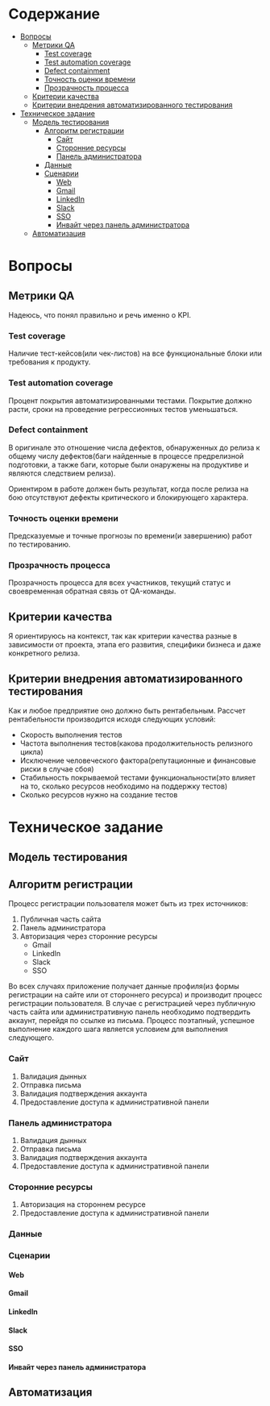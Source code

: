 # Содержание  

* [Вопросы](#вопросы)
  * [Метрики QA](#метрики-qa)
    * [Test coverage](#test-coverage)
    * [Test automation coverage](#test-automation-coverage)
    * [Defect containment](#defect-containment)
    * [Точность оценки времени](#точность-оценки-времени)
    * [Прозрачность процесса](#прозрачность-процесса)
  * [Критерии качества](#критерии-качества)
  * [Критерии внедрения автоматизированного тестирования](#критерии-внедрения-автоматизированного-тестирования)
* [Техническое задание](#техническое-задание)
  * [Модель тестирования](#модель-тестирования)
    * [Алгоритм регистрации](#алгоритм-регистрации)
      * [Сайт](#сайт)
      * [Сторонние ресурсы](#сторонние-ресурсы)
      * [Панель администратора](#панель-администратора)
    * [Данные](#данные)
    * [Сценарии](#сценарии)
      * [Web](#web)
      * [Gmail](#gmail)
      * [LinkedIn](#linkedin)
      * [Slack](#slack)
      * [SSO](#sso)
      * [Инвайт через панель администратора](#инвайт-через-панель-администратора)
  * [Автоматизация](#автоматизация)

# Вопросы
## Метрики QA
Надеюсь, что понял правильно и речь именно о KPI.

### Test coverage
Наличие тест-кейсов(или чек-листов) на все функциональные блоки или требования к продукту.

### Test automation coverage
Процент покрытия автоматизированными тестами. Покрытие должно расти, сроки на проведение регрессионных тестов уменьшаться.

### Defect containment
В оригинале это отношение числа дефектов, обнаруженных до релиза к общему числу дефектов(баги найденные в процессе предрелизной подготовки, а также баги, которые были онаружены на продуктиве и являются следствием релиза). 

Ориентиром в работе должен быть результат, когда после релиза на бою отсутствуют дефекты критического и блокирующего характера.

### Точность оценки времени
Предсказуемые и точные прогнозы по времени(и завершению) работ по тестированию.

### Прозрачность процесса
Прозрачность процесса для всех участников, текущий статус и своевременная обратная связь от QA-команды.

## Критерии качества
Я ориентируюсь на контекст, так как критерии качества разные в зависимости от проекта, этапа его развития, специфики бизнеса и даже конкретного релиза.

## Критерии внедрения автоматизированного тестирования
Как и любое предприятие оно должно быть рентабельным. Рассчет рентабельности производится исходя следующих условий:

* Скорость выполнения тестов
* Частота выполнения тестов(какова продолжительность релизного цикла)
* Исключение человеческого фактора(репутационные и финансовые риски в случае сбоя)
* Стабильность покрываемой тестами функциональности(это влияет на то, сколько ресурсов необходимо на поддержку тестов)
* Сколько ресурсов нужно на создание тестов

# Техническое задание
## Модель тестирования
## Алгоритм регистрации
Процесс регистрации пользователя может быть из трех источников:

1. Публичная часть сайта
2. Панель администратора
3. Авторизация через сторонние ресурсы
   * Gmail
   * LinkedIn
   * Slack
   * SSO

Во всех случаях приложение получает данные профиля(из формы регистрации на сайте или от стороннего ресурса) и производит процесс регистрации пользователя. В случае с регистрацией через публичную часть сайта или административную панель необходимо подтвердить аккаунт, перейдя по ссылке из письма. Процесс поэтапный, успешное выполнение каждого шага является условием для выполнения следующего.

### Сайт

1. Валидация дынных
2. Отправка письма
3. Валидация подтверждения аккаунта
4. Предоставление доступа к административной панели

### Панель администратора

1. Валидация дынных
2. Отправка письма
3. Валидация подтверждения аккаунта
4. Предоставление доступа к административной панели

### Сторонние ресурсы

1. Авторизация на стороннем ресурсе
2. Предоставление доступа к административной панели

### Данные
### Сценарии
#### Web
#### Gmail
#### LinkedIn
#### Slack
#### SSO
#### Инвайт через панель администратора
## Автоматизация
